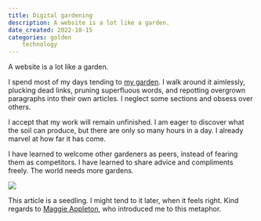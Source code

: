 ```yaml
---
title: Digital gardening
description: A website is a lot like a garden.
date_created: 2022-10-15
categories: golden
    technology
---
```


A website is a lot like a garden.

I spend most of my days tending to [my garden](https://allaboutberlin.com/). I walk around it aimlessly, plucking dead links, pruning superfluous words, and repotting overgrown paragraphs into their own articles. I neglect some sections and obsess over others.

I accept that my work will remain unfinished. I am eager to discover what the soil can produce, but there are only so many hours in a day. I already marvel at how far it has come.

I have learned to welcome other gardeners as peers, instead of fearing them as competitors. I have learned to share advice and compliments freely. The world needs more gardens.

![](/images/illustrations/growing-tree.png)

This article is a seedling. I might tend to it later, when it feels right. Kind regards to [Maggie Appleton](https://maggieappleton.com/garden), who introduced me to this metaphor.

